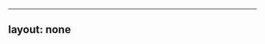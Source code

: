 ---
layout: none
-----

<RedoclyAPIBlock src="/firefly-services/docs/lightroom_applyPresets.json" width="600px" disableSidebar hideTryItPanel />